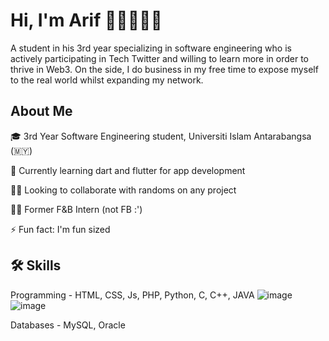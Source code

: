 # Hi, I'm Arif 👋🏽👨🏽‍💻

A student in his 3rd year specializing in software engineering who is
actively participating in Tech Twitter and willing to
learn more in order to thrive in Web3. On the side, I
do business in my free time to expose myself to the
real world whilst expanding my network.


## About Me
🎓 3rd Year Software Engineering student, Universiti Islam Antarabangsa (🇲🇾)

🧠 Currently learning dart and flutter for app development

👯‍♀️ Looking to collaborate with randoms on any project 

🙇🏽 Former F&B Intern (not FB :') 

⚡️ Fun fact: I'm fun sized


## 🛠 Skills
Programming - HTML, CSS, Js, PHP, Python, C, C++, JAVA
![image](https://user-images.githubusercontent.com/46078999/217010274-1fc52ce3-9cb2-458e-b84e-ddec3fce8c1a.png)
![image](https://user-images.githubusercontent.com/46078999/217009804-2212a732-6880-4c43-9998-27cc2194f6ff.png)

Databases - MySQL, Oracle

<!--
**arifm0hd/arifm0hd** is a ✨ _special_ ✨ repository because its `README.md` (this file) appears on your GitHub profile.

#Saya Husyairi, Nice to meet you
Here are some ideas to get you started:

- 🔭 I’m currently working on ...
- 🌱 I’m currently learning ...
- 👯 I’m looking to collaborate on ...
- 🤔 I’m looking for help with ...
- 💬 Ask me about ...
- 📫 How to reach me: ...
- 😄 Pronouns: ...
- ⚡ Fun fact: ...
-->
